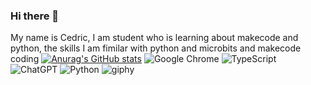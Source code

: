 ### Hi there 👋
My name is Cedric, I am student who is learning about makecode and python, the skills I am fimilar with python and microbits and makecode coding
[![Anurag's GitHub stats](https://github-readme-stats.vercel.app/api?username=cedric-dehghan-nejad)](https://github.com/anuraghazra/github-readme-stats)
  ![Google Chrome](https://img.shields.io/badge/Google%20Chrome-4285F4?style=for-the-badge&logo=GoogleChrome&logoColor=white)
![TypeScript](https://img.shields.io/badge/typescript-%23007ACC.svg?style=for-the-badge&logo=typescript&logoColor=white)
![ChatGPT](https://img.shields.io/badge/chatGPT-74aa9c?style=for-the-badge&logo=openai&logoColor=white)
![Python](https://img.shields.io/badge/python-3670A0?style=for-the-badge&logo=python&logoColor=ffdd54)
![giphy](https://github.com/Cedric-dehghan-nejad/cedric-dehghan-nejad/assets/144264289/aec1f948-0596-4af8-a4dd-8d98826e3d74)
